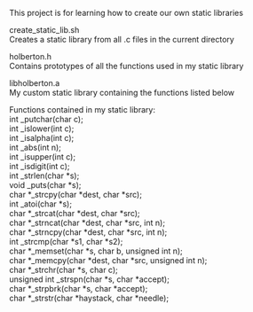 This project is for learning how to create our own static libraries

create_static_lib.sh<br>
Creates a static library from all .c files in the current directory

holberton.h<br>
Contains prototypes of all the functions used in my static library

libholberton.a<br>
My custom static library containing the functions listed below

Functions contained in my static library:<br>
int _putchar(char c);<br>
int _islower(int c);<br>
int _isalpha(int c);<br>
int _abs(int n);<br>
int _isupper(int c);<br>
int _isdigit(int c);<br>
int _strlen(char *s);<br>
void _puts(char *s);<br>
char *_strcpy(char *dest, char *src);<br>
int _atoi(char *s);<br>
char *_strcat(char *dest, char *src);<br>
char *_strncat(char *dest, char *src, int n);<br>
char *_strncpy(char *dest, char *src, int n);<br>
int _strcmp(char *s1, char *s2);<br>
char *_memset(char *s, char b, unsigned int n);<br>
char *_memcpy(char *dest, char *src, unsigned int n);<br>
char *_strchr(char *s, char c);<br>
unsigned int _strspn(char *s, char *accept);<br>
char *_strpbrk(char *s, char *accept);<br>
char *_strstr(char *haystack, char *needle);<br>

